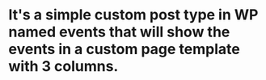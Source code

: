 # It's a simple custom post type in WP named events that will show the events in a custom page template with 3 columns.
